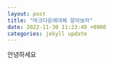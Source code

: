 ```yaml
---
layout: post
title: "마크다운에대해 알아보자"
date: 2022-11-30 11:23:49 +0900
categories: jekyll update
---
```


안녕하세요
